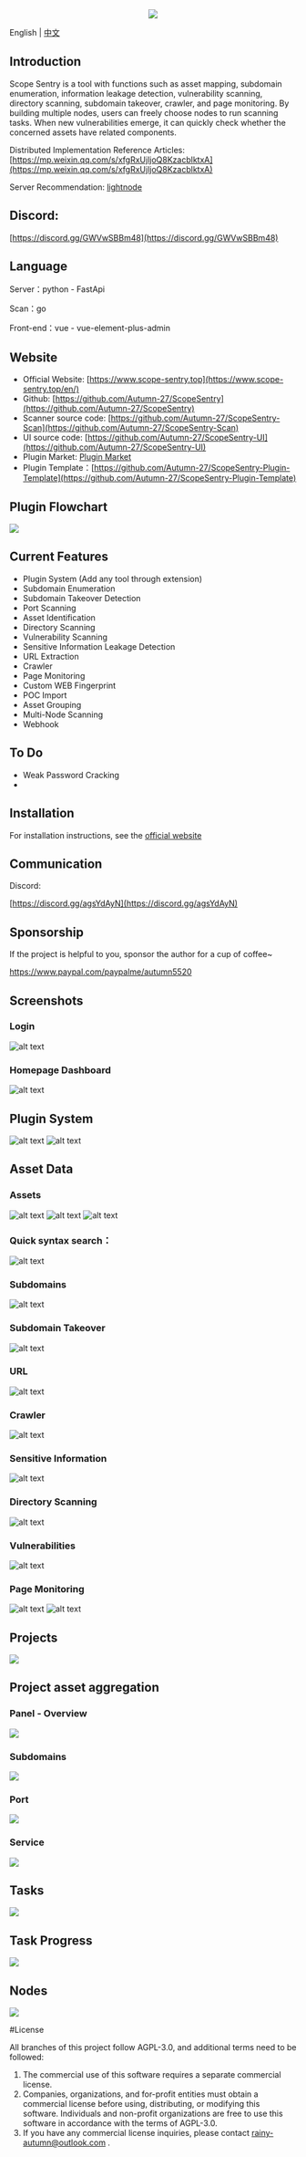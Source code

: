 <div align=center>
	<img src="docs/images/favicon.ico"/>
</div>

English | [中文](./README_CN.md)

## Introduction
Scope Sentry is a tool with functions such as asset mapping, subdomain enumeration, information leakage detection, vulnerability scanning, directory scanning, subdomain takeover, crawler, and page monitoring. By building multiple nodes, users can freely choose nodes to run scanning tasks. When new vulnerabilities emerge, it can quickly check whether the concerned assets have related components.

Distributed Implementation Reference Articles: [https://mp.weixin.qq.com/s/xfgRxUjljoQ8KzacblktxA](https://mp.weixin.qq.com/s/xfgRxUjljoQ8KzacblktxA)

Server Recommendation: [lightnode](https://www.lightnode.com/?inviteCode=CQ11JU&promoteWay=LINK)

## Discord:

[https://discord.gg/GWVwSBBm48](https://discord.gg/GWVwSBBm48)

## Language
Server：python - FastApi

Scan：go

Front-end：vue - vue-element-plus-admin

## Website

- Official Website: [https://www.scope-sentry.top](https://www.scope-sentry.top/en/)
- Github: [https://github.com/Autumn-27/ScopeSentry](https://github.com/Autumn-27/ScopeSentry)
- Scanner source code: [https://github.com/Autumn-27/ScopeSentry-Scan](https://github.com/Autumn-27/ScopeSentry-Scan)
- UI source code: [https://github.com/Autumn-27/ScopeSentry-UI](https://github.com/Autumn-27/ScopeSentry-UI)
- Plugin Market: [Plugin Market](https://plugin.scope-sentry.top/en)
- Plugin Template：[https://github.com/Autumn-27/ScopeSentry-Plugin-Template](https://github.com/Autumn-27/ScopeSentry-Plugin-Template)

## Plugin Flowchart

<img src="流程图.svg"/>

## Current Features
- Plugin System (Add any tool through extension)
- Subdomain Enumeration
- Subdomain Takeover Detection
- Port Scanning
- Asset Identification
- Directory Scanning
- Vulnerability Scanning
- Sensitive Information Leakage Detection
- URL Extraction
- Crawler
- Page Monitoring
- Custom WEB Fingerprint
- POC Import
- Asset Grouping
- Multi-Node Scanning
- Webhook

## To Do
- Weak Password Cracking
- 
## Installation

For installation instructions, see the [official website](https://www.scope-sentry.top)

## Communication

Discord:

[https://discord.gg/agsYdAyN](https://discord.gg/agsYdAyN)


## Sponsorship
If the project is helpful to you, sponsor the author for a cup of coffee~

https://www.paypal.com/paypalme/autumn5520


## Screenshots

### Login

![alt text](docs/images/login.png)

### Homepage Dashboard
![alt text](docs/images/index-en.png)

## Plugin System
![alt text](docs/images/plugin-cn.png)
![alt text](docs/images/plugin-m-en.png)
## Asset Data
### Assets
![alt text](docs/images/asset-en.png)
![alt text](docs/images/asset-s-en.png)
![alt text](docs/images/asset-s2-en.png)

### Quick syntax search：
![alt text](docs/images/search.gif)

### Subdomains
![alt text](docs/images/subdomain-en.png)

### Subdomain Takeover
![alt text](docs/images/subt-en.png)

### URL
![alt text](docs/images/craw-cn.png)

### Crawler
![alt text](docs/images/craw-en.png)

### Sensitive Information
![alt text](docs/images/sns-cn.png)

### Directory Scanning
![alt text](docs/images/dir-cn.png)

### Vulnerabilities
![alt text](docs/images/vul-en.png)

### Page Monitoring
![alt text](docs/images/page-en.png)
![alt text](docs/images/page-change.png)
## Projects

![](docs/images/project-cn.png)

## Project asset aggregation
### Panel - Overview
![](docs/images/project-dsh.png)
### Subdomains
![](docs/images/project-subdomain.png)
### Port
![](docs/images/project-port.png)
### Service
![](docs/images/project-server.png)

## Tasks

![](docs/images/task-en.png)

## Task Progress

![](docs/images/task-pg-en.png)

## Nodes

![](docs/images/node-cn.png)


#License

All branches of this project follow AGPL-3.0, and additional terms need to be followed:
1. The commercial use of this software requires a separate commercial license.
2. Companies, organizations, and for-profit entities must obtain a commercial license before using, distributing, or modifying this software.
Individuals and non-profit organizations are free to use this software in accordance with the terms of AGPL-3.0.
4. If you have any commercial license inquiries, please contact rainy-autumn@outlook.com .
